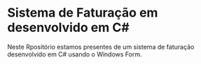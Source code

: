 # Sistema de Faturação em desenvolvido em C#

Neste Rpositório estamos presentes de um sistema de faturação desenvolvido em C# usando o Windows Form.
